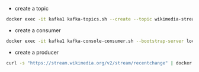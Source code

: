 - create a topic

```bash
docker exec -it kafka1 kafka-topics.sh --create --topic wikimedia-stream --bootstrap-server localhost:9092 --partitions 3 --replication-factor 3
```

- create a consumer

```bash
docker exec -it kafka1 kafka-console-consumer.sh --bootstrap-server localhost:9092 --topic wikimedia-stream --from-beginning
```

- create a producer

```bash
curl -s "https://stream.wikimedia.org/v2/stream/recentchange" | docker exec -i kafka1 kafka-console-producer.sh --broker-list localhost:9092 --topic wikimedia-stream
```
